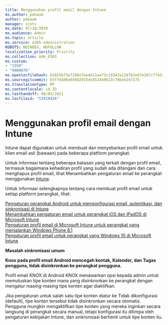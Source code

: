 ```yaml
---
title: Menggunakan profil email dengan Intune
ms.author: pebaum
author: pebaum
manager: scotv
ms.date: 07/28/2020
ms.audience: Admin
ms.topic: article
ms.service: o365-administration
ROBOTS: NOINDEX, NOFOLLOW
localization_priority: Priority
ms.collection: Adm_O365
ms.custom:
- "1559"
- "9000076"
ms.openlocfilehash: b1653b73e7296e7eed411ae73c19342a1187b2eb7e287cff4339ea0ca32d75c1
ms.sourcegitcommit: b5f7da89a650d2915dc652449623c78be6247175
ms.translationtype: MT
ms.contentlocale: id-ID
ms.lasthandoff: 08/05/2021
ms.locfileid: "53919426"
---
```

# <a name="using-email-profiles-with-intune"></a>Menggunakan profil email dengan Intune

Intune dapat digunakan untuk membuat dan menyebarkan profil email untuk klien email asli (bawaan) pada beberapa platform perangkat.

Untuk informasi tentang beberapa batasan yang terkait dengan profil email, termasuk bagaimana kehadiran profil yang sudah ada ditangani dan cara menghapus profil email, lihat Menambahkan pengaturan email ke perangkat menggunakan [Intune](https://docs.microsoft.com/intune/email-settings-configure).

Untuk informasi selengkapnya tentang cara membuat profil email untuk setiap platform perangkat, lihat:

[Pengaturan perangkat Android untuk mengonfigurasi email, autentikasi, dan sinkronisasi di Intune](https://docs.microsoft.com/intune/email-settings-android)  
[Menambahkan pengaturan email untuk perangkat iOS dan iPadOS di Microsoft Intune](https://docs.microsoft.com/intune/email-settings-ios)  
[Pengaturan profil email di Microsoft Intune untuk perangkat yang menjalankan Windows Phone 8.1](https://docs.microsoft.com/intune/email-settings-windows-phone-8-1)  
[Pengaturan profil email untuk perangkat yang Windows 10 di Microsoft Intune](https://docs.microsoft.com/intune/email-settings-windows-10)

**Masalah sinkronisasi umum**

**Knox pada profil email Android mencegah kontak, Kalender, dan Tugas pengguna, tidak disinkronkan ke perangkat pengguna.**

Profil email KNOX di Android KNOX menawarkan opsi kepada admin untuk memutuskan tipe konten mana yang disinkronkan ke perangkat dengan mengatur masing-masing tipe konten agar diaktifkan.

Jika pengaturan untuk salah satu tipe  konten diatur ke Tidak dikonfigurasi (default), tipe konten tersebut tidak disinkronkan secara otomatis. Pengguna mungkin mengaktifkan tipe konten yang mereka inginkan secara langsung di perangkat secara manual, tetapi konfigurasi itu ditimpa oleh pengaturan kebijakan Intune, dan sinkronisasi berhenti untuk tipe konten itu.

